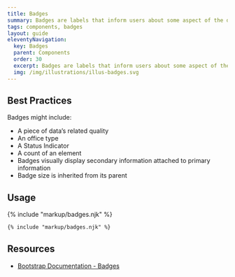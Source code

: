 ```yaml
---
title: Badges
summary: Badges are labels that inform users about some aspect of the data, such as the count of related items.
tags: components, badges
layout: guide
eleventyNavigation:
  key: Badges
  parent: Components
  order: 30
  excerpt: Badges are labels that inform users about some aspect of the data, such as the count of related items.
  img: /img/illustrations/illus-badges.svg
---
```

  
## Best Practices
Badges might include:
- A piece of data’s related quality
- An office type
- A Status Indicator
- A count of an element
- Badges visually display secondary information attached to primary information
- Badge size is inherited from its parent

## Usage

{% include "markup/badges.njk" %}

``` html
{% include "markup/badges.njk" %}
```

## Resources
* <a href="https://getbootstrap.com/docs/4.5/components/badge/" target="_blank">Bootstrap Documentation - Badges</a>

